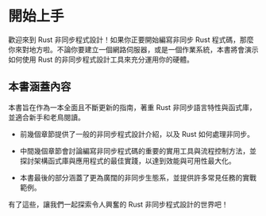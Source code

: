 # 開始上手

歡迎來到 Rust 非同步程式設計！如果你正要開始編寫非同步 Rust 程式碼，那麼你來對地方啦。不論你要建立一個網路伺服器，或是一個作業系統，本書將會演示如何使用 Rust 的非同步程式設計工具來充分運用你的硬體。

## 本書涵蓋內容

本書旨在作為一本全面且不斷更新的指南，著重 Rust 非同步語言特性與函式庫，並適合新手和老鳥閱讀。

- 前幾個章節提供了一般的非同步程式設計介紹，以及 Rust 如何處理非同步。

- 中間幾個章節會討論編寫非同步程式碼的重要的實用工具與流程控制方法，並探討架構函式庫與應用程式的最佳實踐，以達到效能與可用性最大化。

- 本書最後的部分涵蓋了更為廣闊的非同步生態系，並提供許多常見任務的實戰範例。

有了這些，讓我們一起探索令人興奮的 Rust 非同步程式設計的世界吧！
